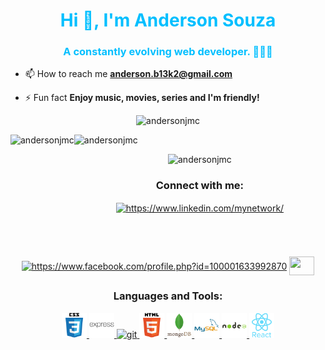 
<h1 align="center" style="color: #00BFFF">Hi 👋, I'm Anderson Souza</h1>

<h3 align="center" style="color: #00BFFF">A constantly evolving web developer. 📖👨‍💻</h3>

- 📫 How to reach me **anderson.b13k2@gmail.com**

- ⚡ Fun fact **Enjoy music, movies, series and I'm friendly!**

<p align="center"> <img src="https://komarev.com/ghpvc/?username=andersonjmc&label=Profile%20views&color=0e75b6&style=flat" alt="andersonjmc" /> </p>

<img height="195em" align="left" src="https://github-readme-stats.vercel.app/api?username=andersonjmc&theme=gotham&show_icons=true" alt="andersonjmc" />

<p><img  height="195em" src="https://github-readme-stats.vercel.app/api/top-langs/?username=andersonjmc&theme=gotham&layout=compact" Alt="andersonjmc"/></p>

<p align="center"><img src="https://github-readme-streak-stats.herokuapp.com/?user=andersonjmc&theme=gotham" alt="andersonjmc" /></p>


<h3 align="center">Connect with me:</h3>

<p align="center">
<a href="https://www.linkedin.com/feed/" target="blank"><img align="center" src="https://raw.githubusercontent.com/rahuldkjain/github-profile-readme-generator/master/src/images/icons/Social/linked-in-alt.svg" alt="https://www.linkedin.com/mynetwork/" height="30" width="40" /></a>
<a href="https://fb.com/https://www.facebook.com/profile.php?id=100001633992870" target="blank"><img align="center" src="https://raw.githubusercontent.com/rahuldkjain/github-profile-readme-generator/master/src/images/icons/Social/facebook.svg" alt="https://www.facebook.com/profile.php?id=100001633992870" height="30" width="40" /></a>
<a href="https://discord.gg/"https://discord.gg/P3EA2TCt" target="blank"><img align="center" src="https://raw.githubusercontent.com/rahuldkjain/github-profile-readme-generator/master/src/images/icons/Social/discord.svg" alt=""https://discord.gg/P3EA2TCt" height="30" width="40" /></a>
</p>

<h3 align="center">Languages and Tools:</h3>

<p align="center"> <a href="https://www.w3schools.com/css/" target="_blank" rel="noreferrer"> <img src="https://raw.githubusercontent.com/devicons/devicon/master/icons/css3/css3-original-wordmark.svg" alt="css3" width="40" height="40"/> </a> 
<a href="https://expressjs.com" target="_blank" rel="noreferrer"> <img src="https://raw.githubusercontent.com/devicons/devicon/master/icons/express/express-original-wordmark.svg" alt="express" width="40" height="40"/> </a> <a href="https://git-scm.com/" target="_blank" rel="noreferrer"> <img src="https://www.vectorlogo.zone/logos/git-scm/git-scm-icon.svg" alt="git" width="40" height="40"/> </a> <a href="https://www.w3.org/html/" target="_blank" rel="noreferrer"> <img src="https://raw.githubusercontent.com/devicons/devicon/master/icons/html5/html5-original-wordmark.svg" alt="html5" width="40" height="40"/> </a> <a href="https://www.mongodb.com/" target="_blank" rel="noreferrer"> <img src="https://raw.githubusercontent.com/devicons/devicon/master/icons/mongodb/mongodb-original-wordmark.svg" alt="mongodb" width="40" height="40"/> </a> <a href="https://www.mysql.com/" target="_blank" rel="noreferrer"> <img src="https://raw.githubusercontent.com/devicons/devicon/master/icons/mysql/mysql-original-wordmark.svg" alt="mysql" width="40" height="40"/> </a> <a href="https://nodejs.org" target="_blank" rel="noreferrer"> <img src="https://raw.githubusercontent.com/devicons/devicon/master/icons/nodejs/nodejs-original-wordmark.svg" alt="nodejs" width="40" height="40"/> </a> <a href="https://reactjs.org/" target="_blank" rel="noreferrer"> <img src="https://raw.githubusercontent.com/devicons/devicon/master/icons/react/react-original-wordmark.svg" alt="react" width="40" height="40"/> </a> </p>
